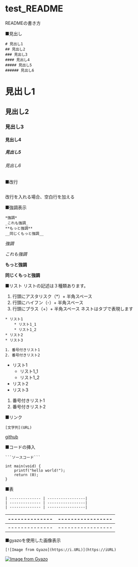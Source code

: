 # test_README
READMEの書き方

■見出し
```
# 見出し1
## 見出し2
### 見出し3
#### 見出し4
##### 見出し5
###### 見出し6
```
# 見出し1
## 見出し2
### 見出し3
#### 見出し4
##### 見出し5
###### 見出し6



■改行
```

```
改行を入れる場合、空白行を加える


■強調表示
```
*強調*
_これも強調_
**もっと強調**
__同じくもっと強調__
```
*強調*

_これも強調_

**もっと強調**

__同じくもっと強調__



■リスト
リストの記述は３種類あります。

1. 行頭にアスタリスク（*）+ 半角スペース
2. 行頭にハイフン（-）+ 半角スペース
3. 行頭にプラス（+）+ 半角スペース
ネストはタブで表現します
```
* リスト1
	* リスト1_1
	* リスト1_2
* リスト2
* リスト3

1. 番号付きリスト1
2. 番号付きリスト2
```

* リスト1
	* リスト1_1
	* リスト1_2
* リスト2
* リスト3

1. 番号付きリスト1
2. 番号付きリスト2



■リンク
```
[文字列](URL)
```

[github](https://github.com/yudai-simoma)



■コードの挿入

```
```ソースコード```
```

```
int	main(void) {
	printf("hello world!");
	return (0);
}
```



■表
```
| -------------- | -----------------|
| -------------- | -----------------|
| -------------- | -----------------|
```

| -------------- | -----------------|
| -------------- | -----------------|
| -------------- | -----------------|



■gyazoを使用した画像表示
```
[![Image from Gyazo](https://i.URL)](https://iURL)
```

[![Image from Gyazo](https://i.gyazo.com/d9aa91fac06174b52b8464576c58cb13.jpg)](https://gyazo.com/d9aa91fac06174b52b8464576c58cb13)



